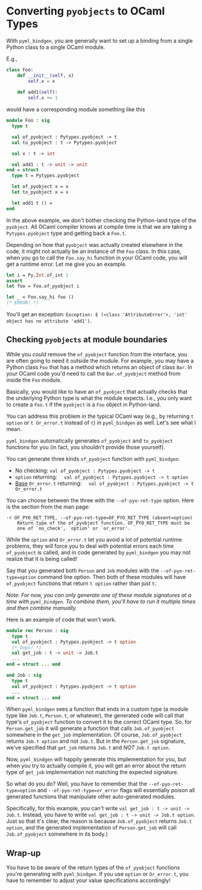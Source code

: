 # Converting `pyobjects` to OCaml Types

With `pyml_bindgen`, you are generally want to set up a binding from a single Python class to a single OCaml module.

E.g.,

```python
class Foo:
    def __init__(self, x)
	    self.x = x
		
	def add1(self):
	    self.x += 1
```

would have a corresponding module something like this

```ocaml
module Foo : sig
  type t

  val of_pyobject : Pytypes.pyobject -> t
  val to_pyobject : t -> Pytypes.pyobject

  val x : t -> int

  val add1 : t -> unit -> unit
end = struct
  type t = Pytypes.pyobject

  let of_pyobject x = x
  let to_pyobject x = x

  let add1 t () = 
end
```

In the above example, we don't bother checking the Python-land type of the `pyobject`.  All OCaml compiler knows at compile time is that we are taking a `Pytypes.pyobject` type and getting back a `Foo.t`.  

Depending on how that `pyobject` was actually created elsewhere in the code, it might not actually be an instance of the `Foo` class.  In this case, when you go to call the `Foo.say_hi` function in your OCaml code, you will get a runtime error.  Let me give you an example.

```ocaml
let i = Py.Int.of_int 1
assert 
let foo = Foo.of_pyobject i

let _ = Foo.say_hi foo ()
(* ERROR! *)
```

You'll get an exception: `Exception: E (<class 'AttributeError'>, 'int' object has no attribute 'add1')`.

## Checking `pyobjects` at module boundaries


While you *could* remove the `of_pyobject` function from the interface, you are often going to need it outside the module.  For example, you may have a Python class `Foo` that has a method which returns an object of class `Bar`.  In your OCaml code you'd need to call the `Bar.of_pyobject` method from inside the `Foo` module.

Basically, you would like to have an `of_pyobject` that actually checks that the underlying Python type is what the module expects.  I.e., you only want to create a `Foo.t` if the `pyobject` is a `Foo` object in Python-land.

You can address this problem in the typical OCaml way (e.g., by returning `t option` or `t Or_error.t` instead of `t`) in `pyml_bindgen` as well.  Let's see what I mean.

`pyml_bindgen` automatically generates `of_pyobject` and `to_pyobject` functions for you (in fact, you shouldn't provide those yourself).

You can generate three kinds `of_pyobject` function with `pyml_bindgen`:

* No checking: `val of_pyobject : Pytypes.pyobject -> t`
* `option` returning: `  val of_pyobject : Pytypes.pyobject -> t option`
* [Base](https://ocaml.janestreet.com/ocaml-core/latest/doc/base/Base/Or_error/index.html) `Or_error.t` returning: `  val of_pyobject : Pytypes.pyobject -> t Or_error.t`

You can choose between the three with the `--of-pyo-ret-type` option.  Here is the section from the man page:

```
-r OF_PYO_RET_TYPE, --of-pyo-ret-type=OF_PYO_RET_TYPE (absent=option)
    Return type of the of_pyobject function. OF_PYO_RET_TYPE must be
    one of `no_check', `option' or `or_error'.
```

While the `option` and `Or_error.t` let you avoid a lot of potential runtime problems, they will force you to deal with potential errors each time `of_pyobject` is called, and in code generated by `pyml_bindgen` you may not realize that it is being called!

Say that you generated both `Person` and `Job` modules with the `--of-pyo-ret-type=option` command line option.  Then both of these modules will have `of_pyobject` functions that return `t option` rather than just `t`.

*Note: For now, you can only generate one of these module signatures at a time with `pyml_bindgen`.  To combine them, you'll have to run it multiple times and then combine manually.*

Here is an example of code that won't work.

```ocaml
module rec Person : sig
  type t
  val of_pyobject : Pytypes.pyobject -> t option
  (* Oops! *)
  val get_job : t -> unit -> Job.t
  ...
end = struct ... end

and Job : sig
  type t
  val of_pyobject : Pytypes.pyobject -> t option
  ...
end = struct ... end
```

When `pyml_bindgen` sees a function that ends in a custom type (a module type like `Job.t`, `Person.t`, or whatever), the generated code will call that type's `of_pyobject` function to convert it to the correct OCaml type.  So, for `Person.get_job` it will generate a function that calls `Job.of_pyobject` somewhere in the `get_job` implementation.  Of course, `Job.of_pyobject` returns `Job.t option` and not `Job.t`.  But in the `Person.get_job` signature, we've specified that `get_job` returns `Job.t` and *NOT* `Job.t option`.

Now, `pyml_bindgen` will happily generate this implementation for you, but when you try to actually compile it, you will get an error about the return type of `get_job` implementation not matching the expected signature.

So what do you do?  Well, you have to remember that the `--of-pyo-ret-type=option` and `--of-pyo-ret-type=or_error` flags will essentially poison all generated functions that manipulate other auto-generated modules.

Specifically, for this example, you can't write `val get_job : t -> unit -> Job.t`.  Instead, you have to write `val get_job : t -> unit -> Job.t option`.  Just so that it's clear, the reason is because `Job.of_pyobject` returns `Job.t option`, and the generated implementation of `Person.get_job` will call `Job.of_pyobject` somewhere in its body.)

## Wrap-up

You have to be aware of the return types of the `of_pyobject` functions you're generating with `pyml_bindgen`.  If you use `option` or `Or_error.t`, you have to remember to adjust your value specifications accordingly!
